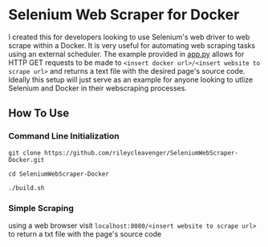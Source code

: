 # Selenium Web Scraper for Docker

I created this for developers looking to use Selenium's web driver to web scrape within a Docker. It is very useful for automating web scraping tasks using an external scheduler. The example provided in [app.py](https://github.com/rileycleavenger/SeleniumWebScraper-Docker/blob/main/src/app.py) allows for HTTP GET requests to be made to `<insert docker url>/<insert website to scrape url>` and returns a text file with the desired page's source code. Ideally this setup will just serve as an example for anyone looking to utlize Selenium and Docker in their webscraping processes.

## How To Use

### Command Line Initialization
```
git clone https://github.com/rileycleavenger/SeleniumWebScraper-Docker.git
```
```
cd SeleniumWebScraper-Docker
```
```
./build.sh
```

### Simple Scraping
using a web browser visit `localhost:8080/<insert website to scrape url>` to return a txt file with the page's source code
